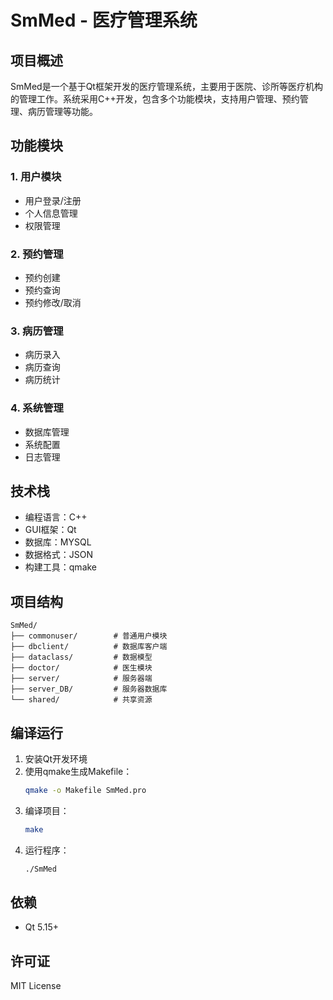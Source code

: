 # SmMed - 医疗管理系统

## 项目概述
SmMed是一个基于Qt框架开发的医疗管理系统，主要用于医院、诊所等医疗机构的管理工作。系统采用C++开发，包含多个功能模块，支持用户管理、预约管理、病历管理等功能。

## 功能模块

### 1. 用户模块
- 用户登录/注册
- 个人信息管理
- 权限管理

### 2. 预约管理
- 预约创建
- 预约查询
- 预约修改/取消

### 3. 病历管理 
- 病历录入
- 病历查询
- 病历统计

### 4. 系统管理
- 数据库管理
- 系统配置
- 日志管理

## 技术栈
- 编程语言：C++
- GUI框架：Qt
- 数据库：MYSQL
- 数据格式：JSON
- 构建工具：qmake

## 项目结构
```
SmMed/
├── commonuser/        # 普通用户模块
├── dbclient/          # 数据库客户端
├── dataclass/         # 数据模型
├── doctor/            # 医生模块
├── server/            # 服务器端
├── server_DB/         # 服务器数据库
└── shared/            # 共享资源
```

## 编译运行
1. 安装Qt开发环境
2. 使用qmake生成Makefile：
   ```bash
   qmake -o Makefile SmMed.pro
   ```
3. 编译项目：
   ```bash
   make
   ```
4. 运行程序：
   ```bash
   ./SmMed
   ```

## 依赖
- Qt 5.15+

## 许可证
MIT License
